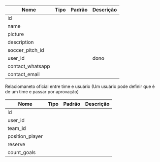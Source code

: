 | Nome | Tipo | Padrão | Descrição |
|------|------|--------|-----------|
| id |  |  |  |
| name |  |  |  |
| picture |  |  |  |
| description |  |  |  |
| soccer_pitch_id |  |  |  |
| user_id |  |  | dono |
| contact_whatsapp |  |  | |
| contact_email |  |  | |

Relaciomaneto oficial entre time e usuário (Um usuário pode definir que é de um time e passar por aprovação)

| Nome | Tipo | Padrão | Descrição |
|------|------|--------|-----------|
| id |  |  |  |
| user_id |  |  |  |
| team_id |  |  |  |
| position_player |  |  |  |
| reserve |  |  |  |
| count_goals |  |  |  |